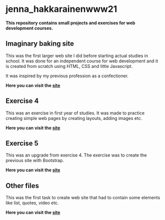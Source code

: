 # jenna_hakkarainenwww21

**This repository contains small projects and exercises for web development courses.**

## Imaginary baking site

This was the first larger web site I did before starting actual studies in school. It was done for an independent course for web development and it is created from scratch using HTML, CSS and little Javascript.

It was inspired by my previous profession as a confectioner.

**Here you can visit the [site](https://jenhakk.github.io/jenna_hakkarainenwww21/Imaginary_baking_site/etusivu.html)**


## Exercise 4

This was an exercise in first year of studies. It was made to practice creating simple web pages by creating layouts, adding images etc. 

**Here you can visit the [site](https://jenhakk.github.io/jenna_hakkarainenwww21/exercise4/exercise4.html)**


## Exercise 5

This was an upgrade from exercise 4. The exercise was to create the previous site with Bootstrap.

**Here you can visit the [site](https://jenhakk.github.io/jenna_hakkarainenwww21/exercise5/exercise5.html)**


## Other files

This was the first task to create web site that had to contain some elements like list, quotes, video etc.

**Here you can visit the [site](https://jenhakk.github.io/jenna_hakkarainenwww21/index.html)**
